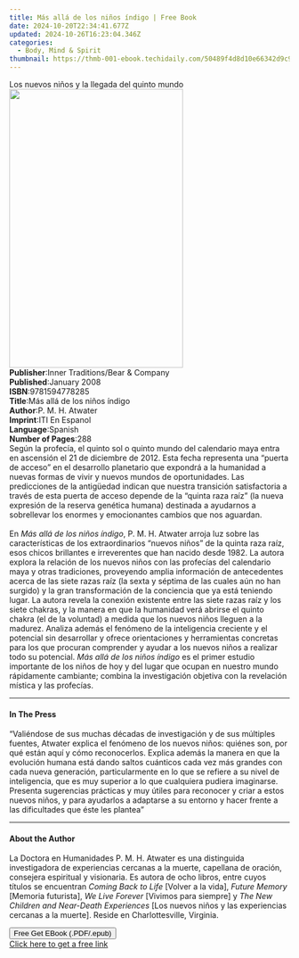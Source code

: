 ```yaml
---
title: Más allá de los niños índigo | Free Book
date: 2024-10-20T22:34:41.677Z
updated: 2024-10-26T16:23:04.346Z
categories:
  - Body, Mind & Spirit
thumbnail: https://thmb-001-ebook.techidaily.com/50489f4d8d10e66342d9c93ffa3c8940750fc96dac274c9fc3f765b2ff63d733.jpg
---
```

<main id="book-container">
  <div class="flex flex-col">
    <div class="book-brief flex-1 py-6 px-4 sm:p-6 md:py-10 md:px-8">
      <!-- brief-->
      <div class="book-brief-main">
        Los nuevos niños y la llegada del quinto mundo
      </div>
    </div>
    <div
      class="book-meta-info flex-1 grid gap-4 col-start-1 col-end-3 row-start-1 sm:mb-6 sm:grid-cols-4 lg:gap-6 lg:col-start-2 lg:row-end-6 lg:row-span-6 lg:mb-0"
    >
      <div
        class="book-meta-info-left place-content-center mt-4 p-4 text-sm leading-6 col-start-2 col-span-2 dark:text-slate-400"
      >
        <img
          class="w-full h-500 object-cover rounded-lg sm:h-255 sm:col-span-2 lg:col-span-full"
          src="https://img-001-ebook.techidaily.com/9ce36f10ed12f381ba261a719c0e24ea28473c3226d4fe3fefccba6824c326dc.jpg"
          alt=""
          width="312"
          height="500"
        />
      </div>
      <div
        class="book-meta-info-right mt-2 col-start-1 row-start-2 col-span-3 self-center"
      >
        <!-- meta data  -->
        <div class="flex flex-col px-4 md:px-8">
          <div class="flex-1">
            <strong>Publisher</strong>:<span class="px-2"
              >Inner Traditions/Bear &amp; Company</span
            >
          </div>
          <div class="flex-1">
            <strong>Published</strong>:<span class="px-2">January 2008</span>
          </div>
          <div class="flex-1">
            <strong>ISBN</strong>:<span class="px-2">9781594778285</span>
          </div>
          <div class="flex-1">
            <strong>Title</strong>:<span class="px-2"
              >Más allá de los niños índigo</span
            >
          </div>
          <div class="flex-1">
            <strong>Author</strong>:<span class="px-2">P. M. H. Atwater</span>
          </div>
          <div class="flex-1">
            <strong>Imprint</strong>:<span class="px-2">ITI En Espanol</span>
          </div>
          <div class="flex-1">
            <strong>Language</strong>:<span class="px-2">Spanish</span>
          </div>
          <div class="flex-1">
            <strong>Number of Pages</strong>:<span class="px-2">288</span>
          </div>
        </div>
      </div>
    </div>
    <div class="book-description flex-1 py-6 px-4 sm:p-6 md:py-10 md:px-8">
      <div class="book-description-main">
        <div accordion-content="" id="description">
          Según la profecía, el quinto sol o quinto mundo del calendario maya
          entra en ascensión el 21 de diciembre de 2012. Esta fecha representa
          una “puerta de acceso” en el desarrollo planetario que expondrá a la
          humanidad a nuevas formas de vivir y nuevos mundos de oportunidades.
          Las predicciones de la antigüedad indican que nuestra transición
          satisfactoria a través de esta puerta de acceso depende de la “quinta
          raza raíz” (la nueva expresión de la reserva genética humana)
          destinada a ayudarnos a sobrellevar los enormes y emocionantes cambios
          que nos aguardan. <br /><br />En <i>Más allá de los niños índigo</i>,
          P. M. H. Atwater arroja luz sobre las características de los
          extraordinarios “nuevos niños” de la quinta raza raíz, esos chicos
          brillantes e irreverentes que han nacido desde 1982. La autora explora
          la relación de los nuevos niños con las profecías del calendario maya
          y otras tradiciones, proveyendo amplia información de antecedentes
          acerca de las siete razas raíz (la sexta y séptima de las cuales aún
          no han surgido) y la gran transformación de la conciencia que ya está
          teniendo lugar. La autora revela la conexión existente entre las siete
          razas raíz y los siete chakras, y la manera en que la humanidad verá
          abrirse el quinto chakra (el de la voluntad) a medida que los nuevos
          niños lleguen a la madurez. Analiza además el fenómeno de la
          inteligencia creciente y el potencial sin desarrollar y ofrece
          orientaciones y herramientas concretas para los que procuran
          comprender y ayudar a los nuevos niños a realizar todo su potencial.
          <i>Más allá de los niños índigo</i> es el primer estudio importante de
          los niños de hoy y del lugar que ocupan en nuestro mundo rápidamente
          cambiante; combina la investigación objetiva con la revelación mística
          y las profecías.
        </div>
        <div class="accordion-fader"></div>
      </div>
    </div>
    <div class="book-excerpts flex-1 py-6 px-4 sm:p-6 md:py-10 md:px-8">
      <!-- excerpts-->
      <div class="book-excerpts-main">
        <hr />
        <h4 class="placeholder placeholder-heading">
          <span>In The Press</span>
        </h4>
        <p>
          “Valiéndose de sus muchas décadas de investigación y de sus múltiples
          fuentes, Atwater explica el fenómeno de los nuevos niños: quiénes son,
          por qué están aquí y cómo reconocerlos. Explica además la manera en
          que la evolución humana está dando saltos cuánticos cada vez más
          grandes con cada nueva generación, particularmente en lo que se
          refiere a su nivel de inteligencia, que es muy superior a lo que
          cualquiera pudiera imaginarse. Presenta sugerencias prácticas y muy
          útiles para reconocer y criar a estos nuevos niños, y para ayudarlos a
          adaptarse a su entorno y hacer frente a las dificultades que éste les
          plantea”
        </p>
      </div>
    </div>
    <div class="book-about-author flex-1 py-6 px-4 sm:p-6 md:py-10 md:px-8">
      <!-- about author-->
      <div class="book-main-author-main">
        <hr />
        <h4 class="placeholder placeholder-heading">
          <span>About the Author</span>
        </h4>
        <p>
          La Doctora en Humanidades P. M. H. Atwater es una distinguida
          investigadora de experiencias cercanas a la muerte, capellana de
          oración, consejera espiritual y visionaria. Es autora de ocho libros,
          entre cuyos títulos se encuentran <i>Coming Back to Life</i> [Volver a
          la vida], <i>Future Memory</i> [Memoria futurista],
          <i>We Live Forever</i> [Vivimos para siempre] y
          <i>The New Children and Near-Death Experiences</i> [Los nuevos niños y
          las experiencias cercanas a la muerte]. Reside en Charlottesville,
          Virginia.
        </p>
      </div>
    </div>
    <div class="book-free-get flex-1 py-6 px-4 sm:p-6 md:py-10 md:px-8">
      <button
        id="btn-free-get"
        class="bg-blue-500 hover:bg-blue-700 text-white font-bold py-2 px-4 rounded"
      >
        Free Get EBook (.PDF/.epub)
      </button>
      <div id="countdown-display" class="px-2 text-lg mt-2"></div>
      <a
        id="free-link"
        class="hidden bg-blue-500 hover:bg-blue-700 text-white font-bold py-2 px-4 rounded"
        href="https://www.ebooks.com/en-us/book/95783148/m-s-all-de-los-ni-os-ndigo/p-m-h-atwater/"
        target="_blank"
        >Click here to get a free link</a
      >
    </div>
    <script>
      let countdownTime = 0;
      let countdownInterval = null;
      document
        .getElementById('btn-free-get')
        .addEventListener('click', startCountdown);
      function startCountdown() {
        countdownTime = new Date().getTime() + 60000 * 3;
        countdownInterval = setInterval(updateCountdown, 1000);
        document.getElementById('btn-free-get').disabled = true;
        document
          .getElementById('btn-free-get')
          .classList.add('bg-gray-500', 'cursor-not-allowed');
      }
      function updateCountdown() {
        let currentTime = new Date().getTime();
        let timeLeft = countdownTime - currentTime;
        let secondsLeft = Math.floor(timeLeft / 1000);
        document.getElementById('countdown-display').innerHTML =
          `Remaining time: ${secondsLeft} seconds.`;
        if (secondsLeft <= 0) {
          clearInterval(countdownInterval);
          document.getElementById('btn-free-get').classList.add('hidden');
          document.getElementById('free-link').classList.remove('hidden');
          document.getElementById('countdown-display').innerHTML = '';
        }
      }
    </script>
  </div>
</main>

<ins class="adsbygoogle"
      style="display:block"
      data-ad-client="ca-pub-7571918770474297"
      data-ad-slot="8358498916"
      data-ad-format="auto"
      data-full-width-responsive="true"></ins>
    